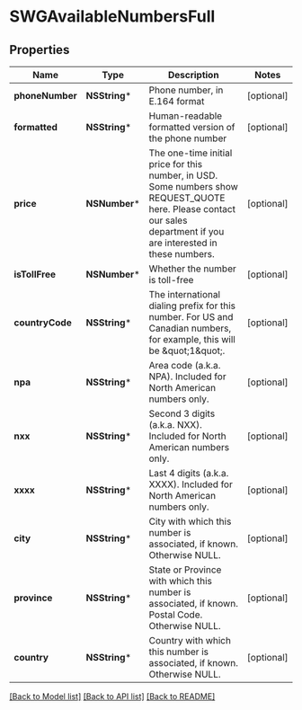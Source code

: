 # SWGAvailableNumbersFull

## Properties
Name | Type | Description | Notes
------------ | ------------- | ------------- | -------------
**phoneNumber** | **NSString*** | Phone number, in E.164 format | [optional] 
**formatted** | **NSString*** | Human-readable formatted version of the phone number | [optional] 
**price** | **NSNumber*** | The one-time initial price for this number, in USD. Some numbers show REQUEST_QUOTE here. Please contact our sales department if you are interested in these numbers. | [optional] 
**isTollFree** | **NSNumber*** | Whether the number is toll-free | [optional] 
**countryCode** | **NSString*** | The international dialing prefix for this number. For US and Canadian numbers, for example, this will be \&quot;1\&quot;. | [optional] 
**npa** | **NSString*** | Area code (a.k.a. NPA). Included for North American numbers only. | [optional] 
**nxx** | **NSString*** | Second 3 digits (a.k.a. NXX). Included for North American numbers only. | [optional] 
**xxxx** | **NSString*** | Last 4 digits (a.k.a. XXXX). Included for North American numbers only. | [optional] 
**city** | **NSString*** | City with which this number is associated, if known. Otherwise NULL. | [optional] 
**province** | **NSString*** | State or Province with which this number is associated, if known. Postal Code. Otherwise NULL. | [optional] 
**country** | **NSString*** | Country with which this number is associated, if known. Otherwise NULL. | [optional] 

[[Back to Model list]](../README.md#documentation-for-models) [[Back to API list]](../README.md#documentation-for-api-endpoints) [[Back to README]](../README.md)


